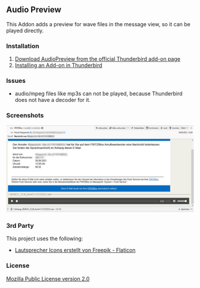 ## Audio Preview

This Addon adds a preview for wave files in the message view, so it can be played directly.

### Installation

1. [Download AudioPreview from the official Thunderbird add-on page](https://addons.thunderbird.net/de/thunderbird/addon/audio-preview/)
2. [Installing an Add-on in Thunderbird](https://support.mozilla.org/en-US/kb/installing-addon-thunderbird)

### Issues

* audio/mpeg files like mp3s can not be played, because Thunderbird does not have a decoder for it.

### Screenshots

![Screenshot](images/screenshot.jpg)

### 3rd Party

This project uses the following:

* [Lautsprecher Icons erstellt von Freepik - Flaticon](https://www.flaticon.com/de/kostenlose-icons/lautsprecher)

### License

[Mozilla Public License version 2.0](LICENSE.txt)